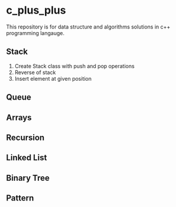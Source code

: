 # c_plus_plus
This repository is for data structure and algorithms solutions in c++ programming langauge.

## Stack
1. Create Stack class with push and pop operations
2. Reverse of stack
3. Insert element at given position

## Queue

## Arrays

## Recursion

## Linked List

## Binary Tree

## Pattern 
